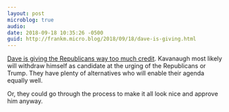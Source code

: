 ```yaml
---
layout: post
microblog: true
audio: 
date: 2018-09-18 10:35:26 -0500
guid: http://frankm.micro.blog/2018/09/18/dave-is-giving.html
---
```

[Dave is giving the Republicans way too much credit](http://scripting.com/2018/09/18.html#a141548). Kavanaugh most likely will withdraw himself as candidate at the urging of the Republicans or Trump. They have plenty of alternatives who will enable their agenda equally well. 

Or, they could go through the process to make it all look nice and approve him anyway. 
